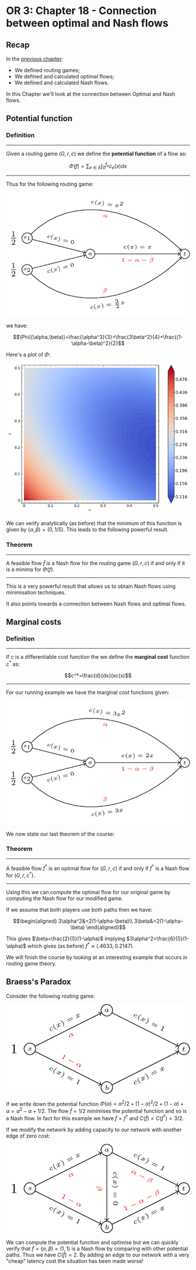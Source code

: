 # OR 3: Chapter 18 - Connection between optimal and Nash flows

## Recap

In the [previous chapter](Chapter_17_Routing_games.html):

- We defined routing games;
- We defined and calculated optimal flows;
- We defined and calculated Nash flows.

In this Chapter we'll look at the connection between Optimal and Nash flows.

## Potential function

### Definition

---

Given a routing game $(G,r,c)$ we define the **potential function** of a flow as:

$$\Phi(f)=\sum_{e\in E}\int_0^{f_e}c_e(x)dx$$

---

Thus for the following routing game:

![](images/L17-img04.png)

we have:

$$\Phi((\alpha,\beta))=\frac{\alpha^3}{3}+\frac{3\beta^2}{4}+\frac{(1-\alpha-\beta)^2}{2}$$

Here's a plot of $\Phi$:

![](plots/L18-plot01.png)

We can verify analytically (as before) that the minimum of this function is given by $(\alpha,\beta)=(0,1/5)$. This leads to the following powerful result.

### Theorem

---

A feasible flow $\tilde f$ is a Nash flow for the routing game $(G,r,c)$ if and only if it is a minima for $\Phi(f)$.

---

This is a very powerful result that allows us to obtain Nash flows using minimisation techniques.

It also points towards a connection between Nash flows and optimal flows.

## Marginal costs

### Definition

---

If $c$ is a differentiable cost function the we define the **marginal cost** function $c^*$ as:

$$c^*=\frac{d}{dx}(xc(x)$$

---

For our running example we have the marginal cost functions given:

![](images/L18-img01.png)

We now state our last theorem of the course:

### Theorem

---

A feasible flow $f^*$ is an optimal flow for $(G,r,c)$ if and only if $f^*$ is a Nash flow for $(G,r,c^*)$.

---

Using this we can compute the optimal flow for our original game by computing the Nash flow for our modified game.

If we assume that both players use both paths then we have:

$$\begin{aligned}
3\alpha^2&=2(1-\alpha-\beta)\\
3\beta&=2(1-\alpha-\beta)
\end{aligned}$$

This gives $\beta=\frac{2}{5}(1-\alpha)$ implying $3\alpha^2=\frac{6}{5}(1-\alpha)$ which gives (as before) $f^* \approx(.4633,0.2147)$.


We will finish the course by looking at an interesting example that occurs in routing game theory.

## Braess's Paradox

Consider the following routing game:

![](images/L18-img02.png)

If we write down the potential function $\Phi(\alpha)=\alpha^2/2+(1-\alpha)^2/2+(1-\alpha)+\alpha=\alpha^2 -\alpha + 1/2$. The flow $\tilde f=1/2$ minimises the potential function and so is a Nash flow. In fact for this example we have $\tilde f=f^*$ and $C(\tilde f)=C(f^*)=3/2$.

If we modify the network by adding capacity to our network with another edge of zero cost:

![](images/L18-img03.png)

We can compute the potential function and optimise but we can quickly verify that $\tilde f=(\alpha,\beta)=(1,1)$ is a Nash flow by comparing with other potential paths. Thus we have $C(\tilde f)=2$. By adding an edge to our network with a very "cheap" latency cost the situation has been made worse!
